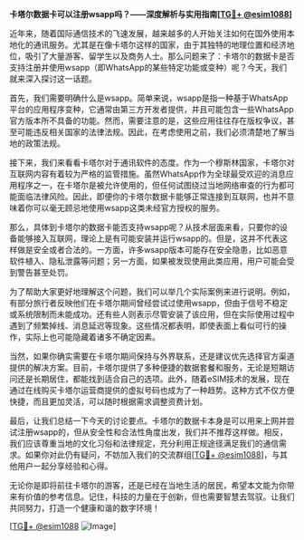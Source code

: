 **卡塔尔数据卡可以注册wsapp吗？——深度解析与实用指南[[TG💪+ @esim1088](https://t.me/s/esim1088)]**

近年来，随着国际通信技术的飞速发展，越来越多的人开始关注如何在国外使用本地化的通讯服务。尤其是在像卡塔尔这样的国家，由于其独特的地理位置和经济地位，吸引了大量游客、留学生以及商务人士。那么问题来了：卡塔尔的数据卡是否支持注册并使用wsapp（即WhatsApp的某些特定功能或变种）呢？今天，我们就来深入探讨这一话题。

首先，我们需要明确什么是wsapp。简单来说，wsapp是指一种基于WhatsApp平台的应用程序变种，它通常由第三方开发者提供，并且可能包含一些WhatsApp官方版本所不具备的功能。然而，需要注意的是，这些应用往往存在版权争议，甚至可能违反相关国家的法律法规。因此，在考虑使用之前，我们必须清楚地了解当地的政策法规。

接下来，我们来看看卡塔尔对于通讯软件的态度。作为一个穆斯林国家，卡塔尔对互联网内容有着较为严格的监管措施。虽然WhatsApp作为全球最受欢迎的消息应用程序之一，在卡塔尔是被允许使用的，但任何试图绕过当地网络审查的行为都可能面临法律风险。因此，即便你的卡塔尔数据卡能够正常连接到互联网，也并不意味着你可以毫无顾忌地使用wsapp这类未经官方授权的服务。

那么，具体到卡塔尔的数据卡能否支持wsapp呢？从技术层面来看，只要你的设备能够接入互联网，理论上是有可能安装并运行wsapp的。但是，这并不代表这样做是安全或者合法的。一方面，许多wsapp版本可能存在安全隐患，比如恶意软件植入、隐私泄露等问题；另一方面，如果被发现使用此类应用，用户可能会受到警告甚至处罚。

为了帮助大家更好地理解这个问题，我们可以举几个实际案例来进行说明。例如，有部分旅行者反映他们在卡塔尔期间曾经尝试过使用wsapp，但由于信号不稳定或系统限制而未能成功。还有些人则表示尽管安装了该应用，但在实际使用过程中遇到了频繁掉线、消息延迟等现象。这些情况都表明，即使表面上看似可行的操作，实际上也可能隐藏着诸多不确定因素。

当然，如果你确实需要在卡塔尔期间保持与外界联系，还是建议优先选择官方渠道提供的解决方案。目前，卡塔尔提供了多种便捷的数据套餐和服务，无论是短期访问还是长期居住，都能找到适合自己的选项。此外，随着eSIM技术的发展，现在通过在线购买卡塔尔运营商提供的虚拟号码也成为了一种趋势。这种方式不仅方便快捷，而且更加灵活，可以随时根据需求调整资费计划。

最后，让我们总结一下今天的讨论要点。卡塔尔的数据卡本身是可以用来上网并尝试注册wsapp的，但从安全性和合法性角度出发，我们并不推荐这样做。相反，我们应该尊重当地的文化习俗和法律规定，充分利用正规途径满足我们的通信需求。如果你对此仍有疑问，不妨加入我们的交流群组[[TG💪+ @esim1088](https://t.me/s/esim1088)]，与其他用户一起分享经验和心得。

无论你是即将前往卡塔尔的游客，还是已经在当地生活的居民，希望本文能为你带来有价值的参考信息。记住，科技的力量在于创新，但也需要智慧去驾驭。让我们共同努力，打造一个健康和谐的数字环境！

[[TG💪+ @esim1088](https://t.me/s/esim1088) ![Image](https://i.postimg.cc/4NQfJmqS/Snipaste-2025-05-13-00-14-12.png)]